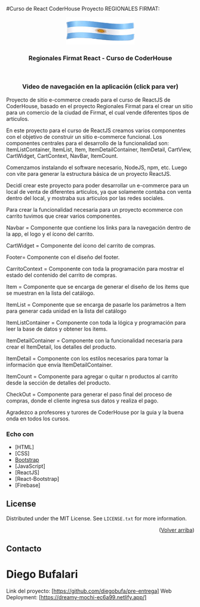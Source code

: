 #Curso de React CoderHouse
Proyecto REGIONALES FIRMAT:

<div align="center">
  <a href="https://github.com/diegobufa">
    <img src="./public/asses/bandera.png" alt="Logo " width="184" height="74">
  </a>

  <h3 align="center">Regionales Firmat React - Curso de CoderHouse</h3>
<br />
<h3 align="center">Video de navegación en la aplicación (click para ver)</h3>
  <a href="https://www.youtube.com/watch?v=miGS0whWf3E">
   
  </a>

  <p align="center">
    
   
</div>

Proyecto  de sitio e-commerce creado para el curso de ReactJS de CoderHouse, basado en el proyecto Regionales Firmat para el crear un sitio para un comercio de la ciudad de Firmat, el cual vende diferentes tipos de articulos.

En este proyecto para el curso de ReactJS creamos varios componentes con el objetivo de construir un sitio e-commerce funcional. 
Los componentes centrales para el desarrollo de la funcionalidad son: ItemListContainer, ItemList, Item, ItemDetailContainer, ItemDetail, CartView, CartWidget, CartContext, NavBar, ItemCount.

Comenzamos instalando el software necesario, NodeJS, npm, etc. Luego con vite para generar la estructura básica de un proyecto ReactJS.

Decidí crear este proyecto para poder desarrollar un e-commerce para un local de venta de diferentes articulos, ya que solamente contaba con venta dentro del local, y mostraba sus articulos por las redes sociales.

Para crear la funcionalidad necesaria para un proyecto ecommerce con carrito tuvimos que crear varios componentes. 

Navbar = Componente que contiene los links para la navegación dentro de la app, el logo y el ícono del carrito.

CartWidget = Componente del ícono del carrito de compras.

Footer= Componente con el diseño del footer.

CarritoContext = Componente con toda la programación para mostrar el estado del contenido del carrito de compras.

Item = Componente que se encarga de generar el diseño de los ítems que se muestran en la lista del catálogo.

ItemList = Componente que se encarga de pasarle los parámetros a Item para generar cada unidad en la lista del catálogo

ItemListContainer = Componente con toda la lógica y programación para leer la base de datos y obtener los items.

ItemDetailContainer = Componente con la funcionalidad necesaria para crear el ItemDetail, los detalles del producto.

ItemDetail = Componente con los estilos necesarios para tomar la información que envía ItemDetailContainer.

ItemCount = Componente para agregar o quitar n productos al carrito desde la sección de detalles del producto.

CheckOut = Componente para generar el paso final del proceso de compras, donde el cliente ingresa sus datos y realiza el pago.


Agradezco a profesores y turores de CoderHouse por la guia y la buena onda en todos los cursos.

### Echo con


* [HTML]
* [CSS]
* [Bootstrap](https://getbootstrap.com)
* [JavaScript]
* [ReactJS]
* [React-Bootstrap]
* [Firebase]

<!-- LICENSE -->
## License

Distributed under the MIT License. See `LICENSE.txt` for more information.

<p align="right">(<a href="#top">Volver arriba</a>)</p>



<!-- CONTACT -->
## Contacto

# Diego Bufalari #

Link del proyecto: [https://github.com/diegobufa/pre-entrega]
Web Deployment: [https://dreamy-mochi-ec6a99.netlify.app/]